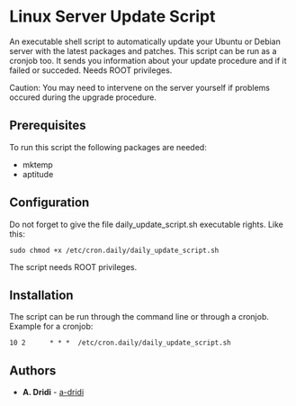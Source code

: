 # Linux Server Update Script

An executable shell script to automatically update your Ubuntu or Debian server with the latest packages and patches. This script can be run as a cronjob too. It sends you information about your update procedure and if it failed or succeded. Needs ROOT privileges. 

Caution: You may need to intervene on the server yourself if problems occured during the upgrade procedure. 

## Prerequisites
To run this script the following packages are needed:
* mktemp
* aptitude

## Configuration
Do not forget to give the file daily_update_script.sh executable rights. Like this:
```
sudo chmod +x /etc/cron.daily/daily_update_script.sh
```
The script needs ROOT privileges.

## Installation
The script can be run through the command line or through a cronjob.
Example for a cronjob:
```
10 2      * * *  /etc/cron.daily/daily_update_script.sh
```

## Authors

* **A. Dridi** - [a-dridi](https://github.com/a-dridi/)


